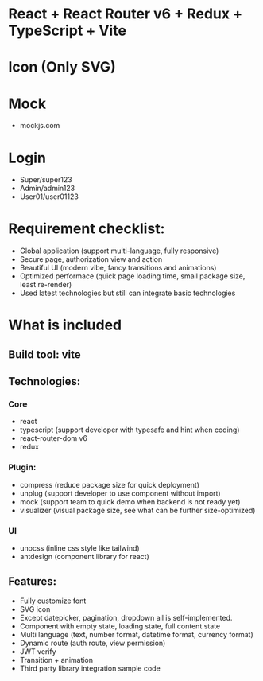 # React + React Router v6 + Redux + TypeScript + Vite

# Icon (Only SVG)

# Mock
- mockjs.com

# Login
- Super/super123
- Admin/admin123
- User01/user01123

# Requirement checklist:
- Global application (support multi-language, fully responsive)
- Secure page, authorization view and action
- Beautiful UI (modern vibe, fancy transitions and animations)
- Optimized performace (quick page loading time, small package size, least re-render)
- Used latest technologies but still can integrate basic technologies

# What is included
## Build tool: vite
## Technologies:
### Core
- react
- typescript (support developer with typesafe and hint when coding)
- react-router-dom v6
- redux
### Plugin:
- compress (reduce package size for quick deployment)
- unplug (support developer to use component without import)
- mock (support team to quick demo when backend is not ready yet)
- visualizer (visual package size, see what can be further size-optimized)
### UI
- unocss (inline css style like tailwind)
- antdesign (component library for react)
## Features:
- Fully customize font
- SVG icon
- Except datepicker, pagination, dropdown all is self-implemented.
- Component with empty state, loading state, full content state
- Multi language (text, number format, datetime format, currency format)
- Dynamic route (auth route, view permission)
- JWT verify
- Transition + animation
- Third party library integration sample code
